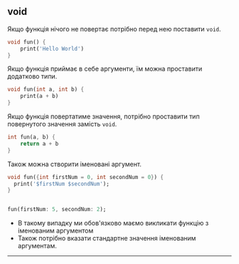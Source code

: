 ## void

Якщо функція нічого не повертає потрібно перед нею поставити `void`.

```dart
void fun() {
	print('Hello World')
}
```

Якщо функція приймає в себе аргументи, їм можна проставити додатково типи.

```dart
void fun(int a, int b) {
	print(a + b)
}
```

Якщо функція повертатиме значення, потрібно проставити тип повернутого значення замість `void`.

```dart
int fun(a, b) {
	return a + b
}
```

Також можна створити іменовані аргумент.

```dart
void fun({int firstNum = 0, int secondNum = 0}) {
  print('$firstNum $secondNum');
}


fun(firstNum: 5, secondNum: 2);
```

- В такому випадку ми обов'язково маємо викликати функцію з іменованим аргументом
- Також потрібно вказати стандартне значення іменованим аргументам.

---


